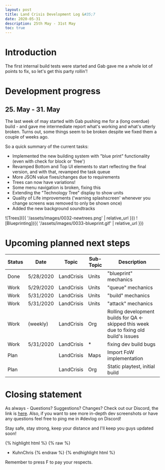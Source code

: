 ```yaml
---
layout: post
title: Land Crisis Development Log &#35;7
date: 2020-05-31
description: 25th May - 31st May
toc: true
---
```


# Introduction

The first internal build tests were started and Gab gave me a whole lot of points to fix, so let's get this party rollin'!

# Development progress

## 25. May - 31. May

The last week of may started with Gab pushing me for a (long overdue) build - and gave me intermediate report what's working and what's utterly broken. Turns out, some things seem to be broken despite we fixed them a couple of weeks ago.

So a quick summary of the current tasks:
* Implemented the new building system with "blue print" functionality (even with check for block or 'free')
* Revamped Bottom and Top UI elements to start reflecting the final version, and with that, revamped the task queue
* More JSON value fixes/changes due to requirements
* Trees can now have variations!
* Some menu navigation is broken, fixing this
* Extending the "Technology Tree" display to show units
* Quality of Life improvements ('warning splashscreen' whenever you change screens was removed to only be shown once)
* Added the new background soundtracks

![Trees]({{ '/assets/images/0032-newtrees.png' | relative_url }})
![Blueprinting]({{ '/assets/images/0033-blueprint.gif' | relative_url }})

# Upcoming planned next steps


| Status | Date      | Topic      | Sub-Topic   | Description                                                     |
|--------|-----------|------------|-------------|-----------------------------------------------------------------|
| Done   | 5/28/2020 | LandCrisis | Units | "blueprint" mechanics     |
| Work   | 5/29/2020 | LandCrisis | Units | "queue" mechanics     |
| Work   | 5/31/2020 | LandCrisis | Units | "build" mechanics     |
| Work   | 5/31/2020 | LandCrisis | Units | "attack" mechanics     |
| Work   | (weekly) | LandCrisis | Org | Rolling development builds for QA  <- skipped this week due to fixing old build's issues |
| Work   | 5/31/2020 | LandCrisis | * | fixing dev build bugs |
| Plan   | | LandCrisis | Maps | Import FoW implementation |
| Plan   | | LandCrisis | Org | Static playtest, initial build                                  |

# Closing statement

As always - Questions? Suggestions? Changes? Check out our Discord, the link is [here](https://discord.gg/C7H9w4p).
Also, if you want to see more in-depth dev screenshots or have any questions feel free to ping me in #devlog on Discord!


Stay safe, stay strong, keep your distance and I'll keep you guys updated soon!

{% highlight html %}
{% raw %}
- KuhnChris
{% endraw %}
{% endhighlight html %}

Remember to press F to pay your respects.